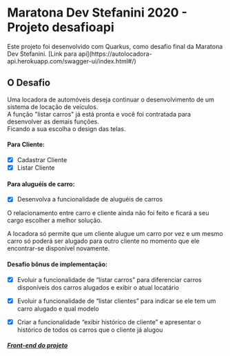 # Maratona Dev Stefanini 2020 - Projeto desafioapi 

<p>
	Este projeto foi desenvolvido com Quarkus, como desafio final da Maratona Dev Stefanini.
	[Link para api](https://autolocadora-api.herokuapp.com/swagger-ui/index.html#/)
</p>

## O Desafio

<p>
	Uma locadora de automóveis deseja continuar o desenvolvimento de um sistema de locação de veículos.</br>
	A função "listar carros" já está pronta e você foi contratada para desenvolver as demais funções. </br>
	Ficando a sua escolha o design das telas.
</p>

#### Para Cliente:

- [x] Cadastrar Cliente 
- [x] Listar Cliente

#### Para aluguéis de carro:

- [x] Desenvolva a funcionalidade de aluguéis de carros

<p>
	O relacionamento entre carro e cliente ainda não foi feito e ficará a seu cargo escolher a melhor solução.
</p>

<p>
	A locadora só permite que um cliente alugue um carro por vez e um mesmo carro só poderá ser alugado para outro cliente no momento que ele encontrar-se disponível novamente.
</p>

#### Desafio bônus de implementação:

- [x] Evoluir a funcionalidade de “listar carros” para diferenciar carros
disponíveis dos carros alugados e exibir o atual locatário

- [x] Evoluir a funcionalidade de “listar clientes” para indicar se ele tem
um carro alugado e qual modelo

- [x] Criar a funcionalidade “exibir histórico de cliente” e apresentar o
histórico de todos os carros que o cliente já alugou

##### [Front-end do projeto](https://github.com/adnamamonteiro/desafiofront)

